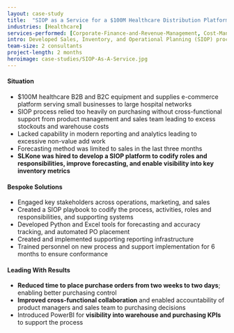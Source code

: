 ```yaml
---
layout: case-study
title:  "SIOP as a Service for a $100M Healthcare Distribution Platform"
industries: [Healthcare]
services-performed: [Corporate-Finance-and-Revenue-Management, Cost-Management, Financial-Analytics, Performance-Improvement]
intro: Developed Sales, Inventory, and Operational Planning (SIOP) process, supporting forecasting and purchase order tools to streamline cross-functional collaboration and reduce manual entry into the system
team-size: 2 consultants
project-length: 2 months
heroimage: case-studies/SIOP-As-A-Service.jpg
---
```


#### Situation
- $100M healthcare B2B and B2C equipment and supplies e-commerce platform serving small businesses to large hospital networks​
- SIOP process relied too heavily on purchasing without cross-functional support from product management and sales team leading to excess stockouts and warehouse costs​
- Lacked capability in modern reporting and analytics leading to excessive non-value add work​
- Forecasting method was limited to sales in the last three months​
- **SLKone was hired to develop a SIOP platform to codify roles and responsibilities, improve forecasting, and enable visibility into key inventory metrics**

#### Bespoke Solutions
- Engaged key stakeholders across operations, marketing, and sales ​
- Created a SIOP playbook to codify the process, activities, roles and responsibilities, and supporting systems​
- Developed Python and Excel tools for forecasting and accuracy tracking, and automated PO placement​
- Created and implemented supporting reporting infrastructure​
- Trained personnel on new process and support implementation for 6 months to ensure conformance

#### Leading With Results
- **Reduced time to place purchase orders from two weeks to two days**; enabling better purchasing control ​
- **Improved cross-functional collaboration** and enabled accountability of product managers and sales team to purchasing decisions​
- Introduced PowerBI for **visibility into warehouse and purchasing KPIs** to support the process
